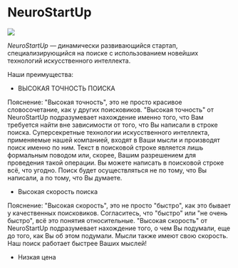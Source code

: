 # NeuroStartUp

![](logo.png)

*NeuroStartUp* — динамически развивающийся стартап, специализирующийся на поиске с использованием новейших технологий искусственного интеллекта.

Наши преимущества:

* ВЫСОКАЯ ТОЧНОСТЬ ПОИСКА

Пояснение: "Высокая точность", это не просто красивое словосочетание, как у других поисковиков. "Высокая точность" от  NeuroStartUp подразумевает нахождение именно того, что Вам требуется найти вне зависимости от того, что Вы написали в строке поиска. Суперсекретные технологии искусственного интеллекта, применяемые нашей компанией, входят в Ваши мысли и производят поиск именно по ним. Текст в поисковой строке является лишь формальным поводом или, скорее, Вашим разрешением для проведения такой операции. Вы можете написать в поисковой строке всё, что угодно.  Поиск будет осуществляться не по тому, что Вы написали, а по тому, что Вы думаете.


* Высокая скорость поиска

Пояснение: "Высокая скорость", это не просто "быстро", как это бывает у качественных поисковиков. Cогласитесь, что "быстро" или "не очень быстро", всё это понятия относительные. "Высокая скорость" от  NeuroStartUp подразумевает нахождение того, о чем Вы подумали, еще до того, как Вы об этом подумали. Мысли также имеют свою скорость. Наш поиск работает быстрее Ваших мыслей!


* Низкая цена
